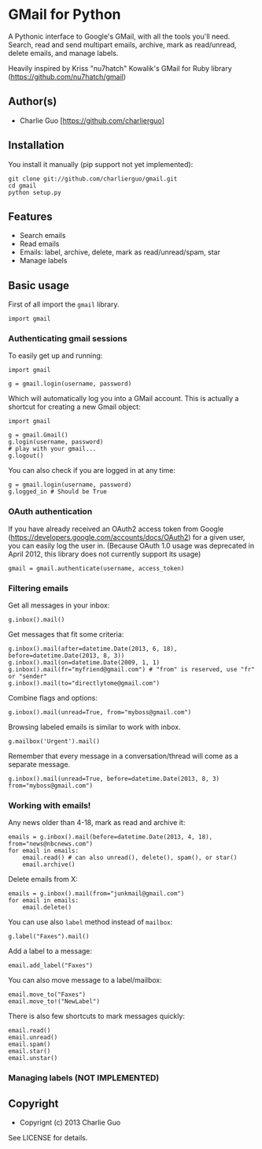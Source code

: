 # GMail for Python

A Pythonic interface to Google's GMail, with all the tools you'll need. Search, 
read and send multipart emails, archive, mark as read/unread, delete emails, 
and manage labels.

Heavily inspired by Kriss "nu7hatch" Kowalik's GMail for Ruby library (https://github.com/nu7hatch/gmail)

## Author(s)

* Charlie Guo [https://github.com/charlierguo]

## Installation

You install it manually (pip support not yet implemented):

    git clone git://github.com/charlierguo/gmail.git
    cd gmail
    python setup.py

## Features

* Search emails
* Read emails 
* Emails: label, archive, delete, mark as read/unread/spam, star
* Manage labels

## Basic usage

First of all import the `gmail` library.

    import gmail
    
### Authenticating gmail sessions

To easily get up and running:

    import gmail 

    g = gmail.login(username, password)

Which will automatically log you into a GMail account. 
This is actually a shortcut for creating a new Gmail object:
    
    import gmail

    g = gmail.Gmail()
    g.login(username, password)
    # play with your gmail...
    g.logout()

You can also check if you are logged in at any time:

    g = gmail.login(username, password)
    g.logged_in # Should be True

### OAuth authentication 

If you have already received an OAuth2 access token from Google (https://developers.google.com/accounts/docs/OAuth2) for a given user, you can easily log the user in. (Because OAuth 1.0 usage was deprecated in April 2012, this library does not currently support its usage)

    gmail = gmail.authenticate(username, access_token)

### Filtering emails
    
Get all messages in your inbox:

    g.inbox().mail()

Get messages that fit some criteria:

    g.inbox().mail(after=datetime.Date(2013, 6, 18), before=datetime.Date(2013, 8, 3))
    g.inbox().mail(on=datetime.Date(2009, 1, 1)
    g.inbox().mail(fr="myfriend@gmail.com") # "from" is reserved, use "fr" or "sender"
    g.inbox().mail(to="directlytome@gmail.com")

Combine flags and options:

    g.inbox().mail(unread=True, from="myboss@gmail.com")
    
Browsing labeled emails is similar to work with inbox.

    g.mailbox('Urgent').mail()
    
Remember that every message in a conversation/thread will come as a separate message.

    g.inbox().mail(unread=True, before=datetime.Date(2013, 8, 3) from="myboss@gmail.com")
    
### Working with emails!

Any news older than 4-18, mark as read and archive it:

    emails = g.inbox().mail(before=datetime.Date(2013, 4, 18), from="news@nbcnews.com")
    for email in emails:
        email.read() # can also unread(), delete(), spam(), or star()
        email.archive()


Delete emails from X:

    emails = g.inbox().mail(from="junkmail@gmail.com")
    for email in emails:
        email.delete()
     
You can use also `label` method instead of `mailbox`: 

    g.label("Faxes").mail()

Add a label to a message:

    email.add_label("Faxes")

You can also move message to a label/mailbox:
 
    email.move_to("Faxes")
    email.move_to!("NewLabel")
    
There is also few shortcuts to mark messages quickly:

    email.read()
    email.unread()
    email.spam()
    email.star()
    email.unstar()

### Managing labels (NOT IMPLEMENTED)

## Copyright

* Copyrignt (c) 2013 Charlie Guo

See LICENSE for details.


